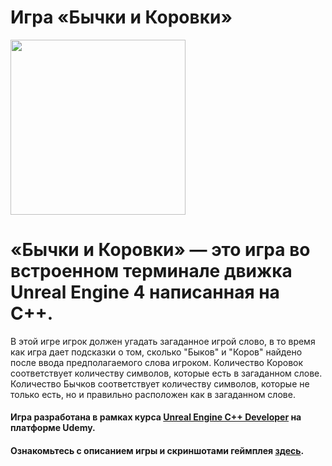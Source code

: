 # Игра «Бычки и Коровки»

<img src="https://github.com/Romandre/BullsCowsGame_UE4/blob/031b62c05b56760a72b26991414618278364c60e/cute-cow.ico?raw=true" width="280">

# «Бычки и Коровки» — это игра во встроенном терминале движка Unreal Engine 4 написанная на C++.

В этой игре игрок должен угадать загаданное игрой слово, в то время как игра дает подсказки о том, сколько "Быков" и "Коров" найдено после ввода предполагаемого слова игроком. Количество Коровок соответствует количеству символов, которые есть в загаданном слове. Количество Бычков соответствует количеству символов, которые не только есть, но и правильно расположен как в загаданном слове.

#### Игра разработана в рамках курса [Unreal Engine C++ Developer](https://www.udemy.com/course/unreal-422-archived-course/learn/lecture/31481968?start=300#overview) на платформе Udemy.

#### Ознакомьтесь с описанием игры и скриншотами геймплея [здесь](https://pebble-lantern-5e5.notion.site/Bulls-Cows-gameplay-description-9ac3af0583154efe90c4d780b4103f04).
